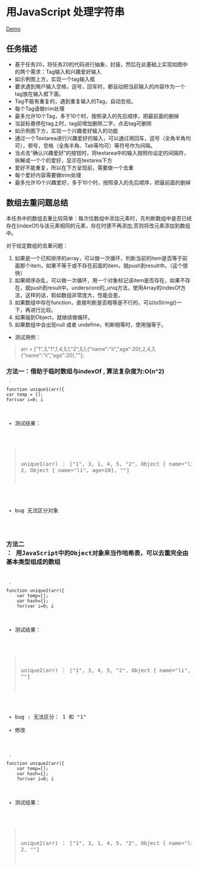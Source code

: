 # 用JavaScript 处理字符串

[Demo](http://1039958384.github.io/IFE/task-2-8/)

## 任务描述
* 基于任务20，将任务20的代码进行抽象、封装，然后在此基础上实现如图中的两个需求：Tag输入和兴趣爱好输入
* 如示例图上方，实现一个tag输入框
* 要求遇到用户输入空格，逗号，回车时，都自动把当前输入的内容作为一个tag放在输入框下面。
* Tag不能有重复的，遇到重复输入的Tag，自动忽视。
* 每个Tag请做trim处理
* 最多允许10个Tag，多于10个时，按照录入的先后顺序，把最前面的删掉
* 当鼠标悬停在tag上时，tag前增加删除二字，点击tag可删除
* 如示例图下方，实现一个兴趣爱好输入的功能
* 通过一个Textarea进行兴趣爱好的输入，可以通过用回车，逗号（全角半角均可），顿号，空格（全角半角、Tab等均可）等符号作为间隔。
* 当点击“确认兴趣爱好”的按钮时，将textarea中的输入按照你设定的间隔符，拆解成一个个的爱好，显示在textarea下方
* 爱好不能重复，所以在下方呈现前，需要做一个去重
* 每个爱好内容需要做trim处理
* 最多允许10个兴趣爱好，多于10个时，按照录入的先后顺序，把最前面的删掉

## 数组去重问题总结
本任务中的数组去重比较简单：每次往数组中添加元素时，先判断数组中是否已经存在(indexOf)与该元素相同的元素，存在时便不再添加,否则将改元素添加到数组中。<br>

对于给定数组的去重问题：

1. 如果是一个已知排序的array，可以做一次循环，判断当前的item是否等于前面那个item，如果不等于或不存在前面的item，就push到result中。（这个很快）
2.  如果顺序杂乱，可以做一次循环，用一个对象标记该item是否存在，如果不存在，就push到result中。underscore的_uniq方法，使用Array的indexOf方法，这样的话，假如数组非常庞大，性能会差。
3. 如果数组中存在function，直接判断是否相等是不行的，可以toString()一下，再进行比较。
4. 如果碰到Object，就继续做循环。
5. 如果数组中会出现null 或者 undefine，判断相等时，使用强等于。

* 测试用例：<br>

>  arr = ["1",3,"1",1,4,5,1,"2",5,1,{"name":"li","age":20},2,4,3,{"name":"li","age":20},""];<br>

### 方法一：借助于临时数组与indexOf , 算法复杂度为:O(n^2)
<pre><code> `
function unique1(arr){
var temp = [];
for(var i=0; i<arr.length; i++){
		if(temp.indexOf(arr[i]) == -1){
			temp.push(arr[i]);
		}
}
return temp;
} `
</pre></code>

* 测试结果：<br>

>  unique1(arr) ： ["1", 3, 1, 4, 5, "2", Object { name="li",  age=20}, 2, Object { name="li",  age=20}, ""]<br>

* bug 无法区分对象

### 方法二 ： 用JavaScript中的Object对象来当作哈希表，可以去重完全由 Number 基本类型组成的数组
<pre><code> `
function unique2(arr){
	var temp=[];
	var hash={};
    for(var i=0; i<arr.length;i++){
		if(!hash[arr[i]]){
			hash[arr[i]]=true;
			temp.push(arr[i]);
		}
	}
    return temp;	
}
 `
</pre></code>

* 测试结果：<br>

>  unique2(arr) ： ["1", 3, 4, 5, "2", Object { name="li",  age=20}, ""]<br>

* bug : 无法区分： 1 和 "1"
* 修改

<pre><code> `
function unique2(arr){
	var temp=[];
	var hash={};
    for(var i=0; i<arr.length;i++){
  	        var item = arr[i];
		var key = typeof(item)+item;
		if(!hash[key]){
			hash[key]=true;
			temp.push(arr[i]);
		}
	}
    return temp;	
}
 `
</pre></code>

* 测试结果：<br>

>  unique2(arr) ： ["1", 3, 1, 4, 5, "2", Object { name="li",  age=20}, 2, ""]<br>
